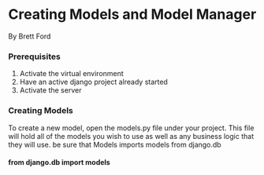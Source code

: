 # Creating Models and Model Manager
By Brett Ford

### Prerequisites
1. Activate the virtual environment
2. Have an active django project already started
3. Activate the server

### Creating Models
To create a new model, open the models.py file under your project. This file will hold all of the models you wish to use as well as any business logic that they will use. be sure that Models imports models from django.db

#### from django.db import models
